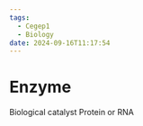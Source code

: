 ```yaml
---
tags:
  - Cegep1
  - Biology
date: 2024-09-16T11:17:54
---
```


# Enzyme

Biological catalyst
Protein or RNA